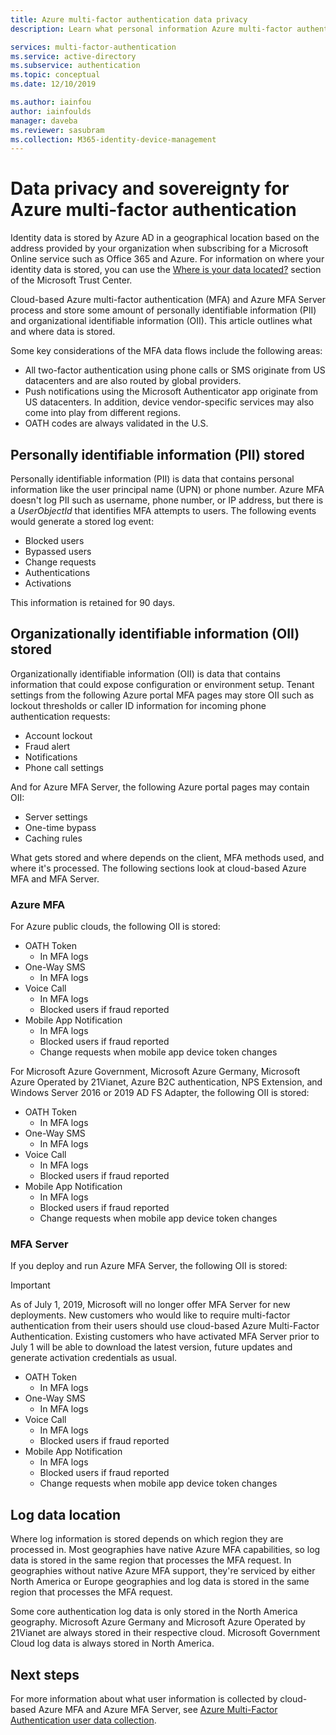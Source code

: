 ```yaml
---
title: Azure multi-factor authentication data privacy
description: Learn what personal information Azure multi-factor authentication (MFA) stores about you and your users and what data remains within the country of origin.

services: multi-factor-authentication
ms.service: active-directory
ms.subservice: authentication
ms.topic: conceptual
ms.date: 12/10/2019

ms.author: iainfou
author: iainfoulds
manager: daveba
ms.reviewer: sasubram
ms.collection: M365-identity-device-management
---
```

# Data privacy and sovereignty for Azure multi-factor authentication

Identity data is stored by Azure AD in a geographical location based on the address provided by your organization when subscribing for a Microsoft Online service such as Office 365 and Azure. For information on where your identity data is stored, you can use the [Where is your data located?](https://www.microsoft.com/trustcenter/privacy/where-your-data-is-located) section of the Microsoft Trust Center.

Cloud-based Azure multi-factor authentication (MFA) and Azure MFA Server process and store some amount of personally identifiable information (PII) and organizational identifiable information (OII). This article outlines what and where data is stored.

Some key considerations of the MFA data flows include the following areas:

* All two-factor authentication using phone calls or SMS originate from US datacenters and are also routed by global providers.
* Push notifications using the Microsoft Authenticator app originate from US datacenters. In addition, device vendor-specific services may also come into play from different regions.
* OATH codes are always validated in the U.S.

## Personally identifiable information (PII) stored

Personally identifiable information (PII) is data that contains personal information like the user principal name (UPN) or phone number. Azure MFA doesn't log PII such as username, phone number, or IP address, but there is a *UserObjectId* that identifies MFA attempts to users. The following events would generate a stored log event:

* Blocked users
* Bypassed users
* Change requests
* Authentications
* Activations

This information is retained for 90 days.

## Organizationally identifiable information (OII) stored

Organizationally identifiable information (OII) is data that contains information that could expose configuration or environment setup. Tenant settings from the following Azure portal MFA pages may store OII such as lockout thresholds or caller ID information for incoming phone authentication requests:

* Account lockout
* Fraud alert
* Notifications
* Phone call settings

And for Azure MFA Server, the following Azure portal pages may contain OII:

* Server settings
* One-time bypass
* Caching rules

What gets stored and where depends on the client, MFA methods used, and where it's processed. The following sections look at cloud-based Azure MFA and MFA Server.

### Azure MFA

For Azure public clouds, the following OII is stored:

* OATH Token
    * In MFA logs
* One-Way SMS
    * In MFA logs
* Voice Call
    * In MFA logs
    * Blocked users if fraud reported
* Mobile App Notification
    * In MFA logs
    * Blocked users if fraud reported
    * Change requests when mobile app device token changes

For Microsoft Azure Government, Microsoft Azure Germany, Microsoft Azure Operated by 21Vianet, Azure B2C authentication, NPS Extension, and Windows Server 2016 or 2019 AD FS Adapter, the following OII is stored:

* OATH Token
    * In MFA logs
* One-Way SMS
    * In MFA logs
* Voice Call
    * In MFA logs
    * Blocked users if fraud reported
* Mobile App Notification
    * In MFA logs
    * Blocked users if fraud reported
    * Change requests when mobile app device token changes

### MFA Server

If you deploy and run Azure MFA Server, the following OII is stored:

> [!IMPORTANT]
> As of July 1, 2019, Microsoft will no longer offer MFA Server for new deployments. New customers who would like to require multi-factor authentication from their users should use cloud-based Azure Multi-Factor Authentication. Existing customers who have activated MFA Server prior to July 1 will be able to download the latest version, future updates and generate activation credentials as usual.

* OATH Token
    * In MFA logs
* One-Way SMS
    * In MFA logs
* Voice Call
    * In MFA logs
    * Blocked users if fraud reported
* Mobile App Notification
    * In MFA logs
    * Blocked users if fraud reported
    * Change requests when mobile app device token changes

## Log data location

Where log information is stored depends on which region they are processed in. Most geographies have native Azure MFA capabilities, so log data is stored in the same region that processes the MFA request. In geographies without native Azure MFA support, they're serviced by either North America or Europe geographies and log data is stored in the same region that processes the MFA request.

Some core authentication log data is only stored in the North America geography. Microsoft Azure Germany and Microsoft Azure Operated by 21Vianet are always stored in their respective cloud. Microsoft Government Cloud log data is always stored in North America.

## Next steps

For more information about what user information is collected by cloud-based Azure MFA and Azure MFA Server, see [Azure Multi-Factor Authentication user data collection](howto-mfa-reporting-datacollection.md).